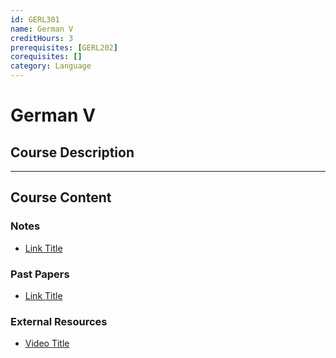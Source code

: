 ```yaml
---
id: GERL301
name: German V
creditHours: 3
prerequisites: [GERL202]
corequisites: []
category: Language
---
```


# German V

## Course Description
<Description>

---

## Course Content

### Notes
- [Link Title](https://link.com)

### Past Papers
- [Link Title](https://link.com)

### External Resources
- [Video Title](https://link.com)
